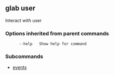 ## glab user

Interact with user

### Options inherited from parent commands

```
      --help   Show help for command
```

### Subcommands

- [events](events.md)

